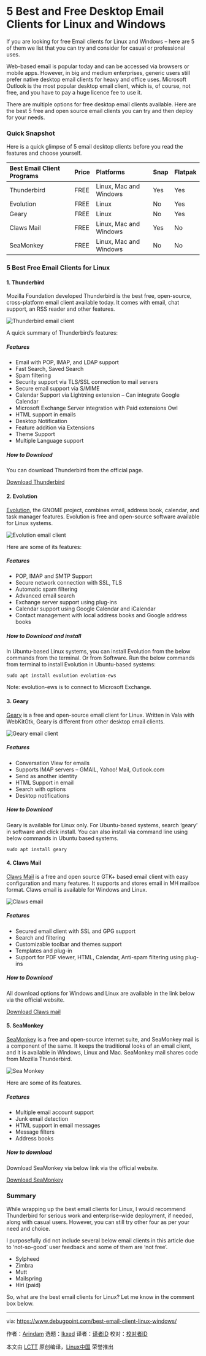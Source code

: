 [#]: subject: "5 Best and Free Desktop Email Clients for Linux and Windows"
[#]: via: "https://www.debugpoint.com/best-email-client-linux-windows/"
[#]: author: "Arindam https://www.debugpoint.com/author/admin1/"
[#]: collector: "lkxed"
[#]: translator: " "
[#]: reviewer: " "
[#]: publisher: " "
[#]: url: " "

5 Best and Free Desktop Email Clients for Linux and Windows
======
If you are looking for free Email clients for Linux and Windows – here are 5 of them we list that you can try and consider for casual or professional uses.

Web-based email is popular today and can be accessed via browsers or mobile apps. However, in big and medium enterprises, generic users still prefer native desktop email clients for heavy and office uses. Microsoft Outlook is the most popular desktop email client, which is, of course, not free, and you have to pay a huge licence fee to use it.

There are multiple options for free desktop email clients available. Here are the best 5 free and open source email clients you can try and then deploy for your needs.

### Quick Snapshot

Here is a quick glimpse of 5 email desktop clients before you read the features and choose yourself.

| Best Email Client Programs | Price | Platforms | Snap | Flatpak | 
| :- | :- | :- | :- | :- |
| Thunderbird | FREE | Linux, Mac and Windows | Yes | Yes | 
| Evolution | FREE | Linux | No | Yes | 
| Geary | FREE | Linux | No | Yes | 
| Claws Mail | FREE | Linux, Mac and Windows | Yes | No | 
| SeaMonkey | FREE | Linux, Mac and Windows | No | No |

### 5 Best Free Email Clients for Linux

#### 1. Thunderbird

Mozilla Foundation developed Thunderbird is the best free, open-source, cross-platform email client available today. It comes with email, chat support, an RSS reader and other features.

![Thunderbird email client][1]

A quick summary of Thunderbird’s features:

##### Features

* Email with POP, IMAP, and LDAP support
* Fast Search, Saved Search
* Spam filtering
* Security support via TLS/SSL connection to mail servers
* Secure email support via S/MIME
* Calendar Support via Lightning extension – Can integrate Google Calendar
* Microsoft Exchange Server integration with Paid extensions Owl
* HTML support in emails
* Desktop Notification
* Feature addition via Extensions
* Theme Support
* Multiple Language support

##### How to Download

You can download Thunderbird from the official page.

[Download Thunderbird][2]

#### 2. Evolution

[Evolution][3], the GNOME project, combines email, address book, calendar, and task manager features. Evolution is free and open-source software available for Linux systems.

![Evolution email client][4]

Here are some of its features:

##### Features

* POP, IMAP and SMTP Support
* Secure network connection with SSL, TLS
* Automatic spam filtering
* Advanced email search
* Exchange server support using plug-ins
* Calendar support using Google Calendar and iCalendar
* Contact management with local address books and Google address books

##### How to Download and install

In Ubuntu-based Linux systems, you can install Evolution from the below commands from the terminal. Or from Software. Run the below commands from terminal to install Evolution in Ubuntu-based systems:

```
sudo apt install evolution evolution-ews
```

Note: evolution-ews is to connect to Microsoft Exchange.

#### 3. Geary

[Geary][5] is a free and open-source email client for Linux. Written in Vala with WebKitGtk, Geary is different from other desktop email clients.

![Geary email client][6]

##### Features

* Conversation View for emails
* Supports IMAP servers – GMAIL, Yahoo! Mail, Outlook.com
* Send as another identity
* HTML Support in email
* Search with options
* Desktop notifications

##### How to Download

Geary is available for Linux only. For Ubuntu-based systems, search ‘geary’ in software and click install. You can also install via command line using below commands in Ubuntu based systems.

```
sudo apt install geary
```

#### 4. Claws Mail

[Claws Mail][7] is a free and open source GTK+ based email client with easy configuration and many features. It supports and stores email in MH mailbox format. Claws email is available for Windows and Linux.

![Claws email][8]

##### Features

* Secured email client with SSL and GPG support
* Search and filtering
* Customizable toolbar and themes support
* Templates and plug-in
* Support for PDF viewer, HTML, Calendar, Anti-spam filtering using plug-ins

##### How to Download

All download options for Windows and Linux are available in the link below via the official website.

[Download Claws mail][9]

#### 5. SeaMonkey

[SeaMonkey][10] is a free and open-source internet suite, and SeaMonkey mail is a component of the same. It keeps the traditional looks of an email client, and it is available in Windows, Linux and Mac. SeaMonkey mail shares code from Mozilla Thunderbird.

![Sea Monkey][11]

Here are some of its features.

##### Features

* Multiple email account support
* Junk email detection
* HTML support in email messages
* Message filters
* Address books

##### How to download

Download SeaMonkey via below link via the official website.

[Download SeaMonkey][12]

### Summary

While wrapping up the best email clients for Linux, I would recommend Thunderbird for serious work and enterprise-wide deployment, if needed, along with casual users. However, you can still try other four as per your need and choice.

I purposefully did not include several below email clients in this article due to ‘not-so-good’ user feedback and some of them are ‘not free’.

* Sylpheed
* Zimbra
* Mutt
* Mailspring
* Hiri (paid)

So, what are the best email clients for Linux? Let me know in the comment box below.

--------------------------------------------------------------------------------

via: https://www.debugpoint.com/best-email-client-linux-windows/

作者：[Arindam][a]
选题：[lkxed][b]
译者：[译者ID](https://github.com/译者ID)
校对：[校对者ID](https://github.com/校对者ID)

本文由 [LCTT](https://github.com/LCTT/TranslateProject) 原创编译，[Linux中国](https://linux.cn/) 荣誉推出

[a]: https://www.debugpoint.com/author/admin1/
[b]: https://github.com/lkxed
[1]: https://www.debugpoint.com/wp-content/uploads/2019/06/Thunderbird.png
[2]: https://www.thunderbird.net/
[3]: https://wiki.gnome.org/Apps/Evolution
[4]: https://www.debugpoint.com/wp-content/uploads/2019/06/Evolution.png
[5]: https://wiki.gnome.org/Apps/Geary
[6]: https://www.debugpoint.com/wp-content/uploads/2019/06/Geary.png
[7]: https://www.claws-mail.org/
[8]: https://www.debugpoint.com/wp-content/uploads/2019/06/Claws-mail.png
[9]: https://www.claws-mail.org/downloads.php?section=downloads
[10]: http://www.seamonkey-project.org/
[11]: https://www.debugpoint.com/wp-content/uploads/2019/06/SeaMonkey-Mail.png
[12]: http://www.seamonkey-project.org/releases/
